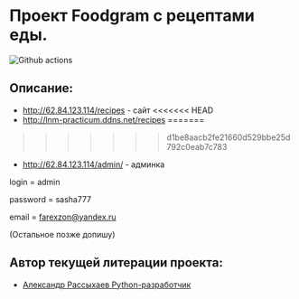 # Проект Foodgram с рецептами еды.

![Github actions](https://github.com/foodgram-project-react/actions/workflows/mail.yml/badge.svg)

## Описание:

+ http://62.84.123.114/recipes - сайт
<<<<<<< HEAD
+ http://lnm-practicum.ddns.net/recipes
=======
>>>>>>> d1be8aacb2fe21660d529bbe25d792c0eab7c783

+ http://62.84.123.114/admin/ - админка

login = admin

password = sasha777

email = farexzon@yandex.ru

(Остальное позже допишу)

## Автор текущей литерации проекта:
- [Александр Рассыхаев Python-разработчик](https://github.com/Leenominai)
